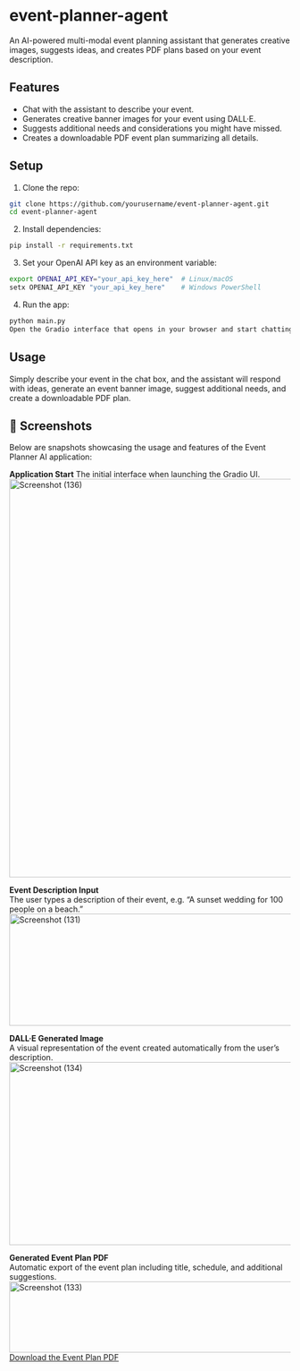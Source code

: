# event-planner-agent
An AI-powered multi-modal event planning assistant that generates creative images, suggests ideas, and creates PDF plans based on your event description.

## Features

- Chat with the assistant to describe your event.
- Generates creative banner images for your event using DALL·E.
- Suggests additional needs and considerations you might have missed.
- Creates a downloadable PDF event plan summarizing all details.

## Setup

1. Clone the repo:
```bash
git clone https://github.com/yourusername/event-planner-agent.git
cd event-planner-agent
```

2. Install dependencies:
```bash
pip install -r requirements.txt
```

3. Set your OpenAI API key as an environment variable:
```bash
export OPENAI_API_KEY="your_api_key_here"  # Linux/macOS
setx OPENAI_API_KEY "your_api_key_here"    # Windows PowerShell
```

4. Run the app:
```bash
python main.py
Open the Gradio interface that opens in your browser and start chatting!
```

## Usage
Simply describe your event in the chat box, and the assistant will respond with ideas, generate an event banner image, suggest additional needs, and create a downloadable PDF plan.


## 📸 Screenshots
Below are snapshots showcasing the usage and features of the Event Planner AI application:

**Application Start**
The initial interface when launching the Gradio UI.
<img width="1536" height="712" alt="Screenshot (136)" src="https://github.com/user-attachments/assets/e18089bb-e205-462a-9820-db6888ba4f50" />

**Event Description Input**  
The user types a description of their event, e.g. “A sunset wedding for 100 people on a beach.”
<img width="1447" height="200" alt="Screenshot (131)" src="https://github.com/user-attachments/assets/0fdcfd93-b22e-45c4-bdf2-f69467a0695f" />

**DALL·E Generated Image**  
A visual representation of the event created automatically from the user’s description.
<img width="1485" height="327" alt="Screenshot (134)" src="https://github.com/user-attachments/assets/742bc9ee-b012-454d-96b5-7c6581f5bbae" />

**Generated Event Plan PDF**  
Automatic export of the event plan including title, schedule, and additional suggestions.
<img width="1475" height="127" alt="Screenshot (133)" src="https://github.com/user-attachments/assets/5174c3ed-dc73-45ef-b6dd-6c7c1c006460" />
[Download the Event Plan PDF](assets/event_plan.pdf)
